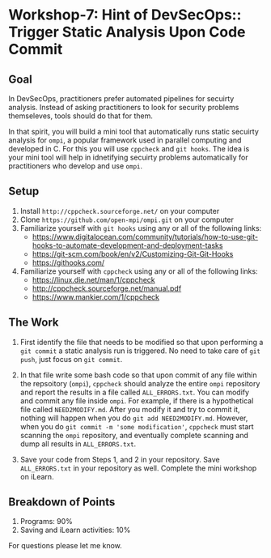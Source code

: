# Workshop-7: Hint of DevSecOps:: Trigger Static Analysis Upon Code Commit 

## Goal 

In DevSecOps, practitioners prefer automated pipelines for secuirty analysis. Instead of asking practitioners to look for security problems themseleves, tools should do that for them. 

In that spirit, you will build a mini tool that automatically runs static secuirty analysis for `ompi`, a popular framework used in parallel computing and developed in C. For this you will use `cppcheck` and `git hooks`. The idea is your mini tool will help in idnetifying secuirty problems automatically for practitioners who develop and use `ompi`.  

## Setup 


1. Install `http://cppcheck.sourceforge.net/`  on your computer 
2. Clone `https://github.com/open-mpi/ompi.git` on your computer 
3. Familiarize yourself with `git hooks` using any or all of the following links: 
   - https://www.digitalocean.com/community/tutorials/how-to-use-git-hooks-to-automate-development-and-deployment-tasks
   - https://git-scm.com/book/en/v2/Customizing-Git-Git-Hooks 
   - https://githooks.com/ 
4. Familiarize yourself with `cppcheck` using any or all of the following links: 
   - https://linux.die.net/man/1/cppcheck 
   - http://cppcheck.sourceforge.net/manual.pdf 
   - https://www.mankier.com/1/cppcheck 


## The Work 

1. First identify the file that needs to be modified so that upon performing a `git commit` a static analysis run is triggered. No need to take care of `git push`, just focus on `git commit`. 

2. In that file write some bash code so that upon commit of any file within the repsoitory (`ompi`), `cppcheck` should analyze the entire `ompi` repository and report the results in a file called `ALL_ERRORS.txt`. You can modify and commit any file inside `ompi`. For example, if there is a hypothetical file called `NEED2MODIFY.md`. After you modify it and try to commit it, nothing will happen when you do `git add NEED2MODIFY.md`. However, when you do `git commit -m 'some modification'`, `cppcheck` must start scanning the `ompi` repository, and eventually complete scanning and dump all results in `ALL_ERRORS.txt`. 

3. Save your code from Steps 1, and 2 in your repository. Save `ALL_ERRORS.txt` in your repository as well. Complete the mini workshop on iLearn.   

## Breakdown of Points 

1. Programs: 90% 
2. Saving and iLearn activities: 10% 


For questions please let me know. 